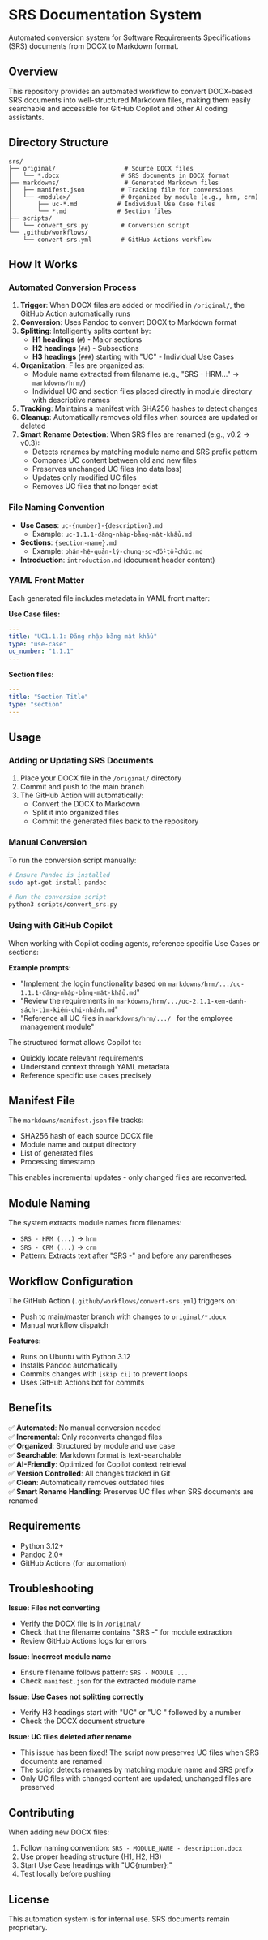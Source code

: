 # SRS Documentation System

Automated conversion system for Software Requirements Specifications (SRS) documents from DOCX to Markdown format.

## Overview

This repository provides an automated workflow to convert DOCX-based SRS documents into well-structured Markdown files, making them easily searchable and accessible for GitHub Copilot and other AI coding assistants.

## Directory Structure

```
srs/
├── original/                   # Source DOCX files
│   └── *.docx                 # SRS documents in DOCX format
├── markdowns/                  # Generated Markdown files
│   ├── manifest.json          # Tracking file for conversions
│   └── <module>/              # Organized by module (e.g., hrm, crm)
│       ├── uc-*.md           # Individual Use Case files
│       └── *.md              # Section files
├── scripts/
│   └── convert_srs.py         # Conversion script
└── .github/workflows/
    └── convert-srs.yml        # GitHub Actions workflow
```

## How It Works

### Automated Conversion Process

1. **Trigger**: When DOCX files are added or modified in `/original/`, the GitHub Action automatically runs
2. **Conversion**: Uses Pandoc to convert DOCX to Markdown format
3. **Splitting**: Intelligently splits content by:
   - **H1 headings** (`#`) - Major sections
   - **H2 headings** (`##`) - Subsections
   - **H3 headings** (`###`) starting with "UC" - Individual Use Cases
4. **Organization**: Files are organized as:
   - Module name extracted from filename (e.g., "SRS - HRM..." → `markdowns/hrm/`)
   - Individual UC and section files placed directly in module directory with descriptive names
5. **Tracking**: Maintains a manifest with SHA256 hashes to detect changes
6. **Cleanup**: Automatically removes old files when sources are updated or deleted
7. **Smart Rename Detection**: When SRS files are renamed (e.g., v0.2 → v0.3):
   - Detects renames by matching module name and SRS prefix pattern
   - Compares UC content between old and new files
   - Preserves unchanged UC files (no data loss)
   - Updates only modified UC files
   - Removes UC files that no longer exist

### File Naming Convention

- **Use Cases**: `uc-{number}-{description}.md`
  - Example: `uc-1.1.1-đăng-nhập-bằng-mật-khẩu.md`
- **Sections**: `{section-name}.md`
  - Example: `phân-hệ-quản-lý-chung-sơ-đồ-tổ-chức.md`
- **Introduction**: `introduction.md` (document header content)

### YAML Front Matter

Each generated file includes metadata in YAML front matter:

**Use Case files:**
```yaml
---
title: "UC1.1.1: Đăng nhập bằng mật khẩu"
type: "use-case"
uc_number: "1.1.1"
---
```

**Section files:**
```yaml
---
title: "Section Title"
type: "section"
---
```

## Usage

### Adding or Updating SRS Documents

1. Place your DOCX file in the `/original/` directory
2. Commit and push to the main branch
3. The GitHub Action will automatically:
   - Convert the DOCX to Markdown
   - Split it into organized files
   - Commit the generated files back to the repository

### Manual Conversion

To run the conversion script manually:

```bash
# Ensure Pandoc is installed
sudo apt-get install pandoc

# Run the conversion script
python3 scripts/convert_srs.py
```

### Using with GitHub Copilot

When working with Copilot coding agents, reference specific Use Cases or sections:

**Example prompts:**
- "Implement the login functionality based on `markdowns/hrm/.../uc-1.1.1-đăng-nhập-bằng-mật-khẩu.md`"
- "Review the requirements in `markdowns/hrm/.../uc-2.1.1-xem-danh-sách-tìm-kiếm-chi-nhánh.md`"
- "Reference all UC files in `markdowns/hrm/.../ ` for the employee management module"

The structured format allows Copilot to:
- Quickly locate relevant requirements
- Understand context through YAML metadata
- Reference specific use cases precisely

## Manifest File

The `markdowns/manifest.json` file tracks:
- SHA256 hash of each source DOCX file
- Module name and output directory
- List of generated files
- Processing timestamp

This enables incremental updates - only changed files are reconverted.

## Module Naming

The system extracts module names from filenames:
- `SRS - HRM (...)` → `hrm`
- `SRS - CRM (...)` → `crm`
- Pattern: Extracts text after "SRS -" and before any parentheses

## Workflow Configuration

The GitHub Action (`.github/workflows/convert-srs.yml`) triggers on:
- Push to main/master branch with changes to `original/*.docx`
- Manual workflow dispatch

**Features:**
- Runs on Ubuntu with Python 3.12
- Installs Pandoc automatically
- Commits changes with `[skip ci]` to prevent loops
- Uses GitHub Actions bot for commits

## Benefits

✅ **Automated**: No manual conversion needed  
✅ **Incremental**: Only reconverts changed files  
✅ **Organized**: Structured by module and use case  
✅ **Searchable**: Markdown format is text-searchable  
✅ **AI-Friendly**: Optimized for Copilot context retrieval  
✅ **Version Controlled**: All changes tracked in Git  
✅ **Clean**: Automatically removes outdated files  
✅ **Smart Rename Handling**: Preserves UC files when SRS documents are renamed  

## Requirements

- Python 3.12+
- Pandoc 2.0+
- GitHub Actions (for automation)

## Troubleshooting

**Issue: Files not converting**
- Verify the DOCX file is in `/original/`
- Check that the filename contains "SRS -" for module extraction
- Review GitHub Actions logs for errors

**Issue: Incorrect module name**
- Ensure filename follows pattern: `SRS - MODULE ...`
- Check `manifest.json` for the extracted module name

**Issue: Use Cases not splitting correctly**
- Verify H3 headings start with "UC" or "UC " followed by a number
- Check the DOCX document structure

**Issue: UC files deleted after rename**
- This issue has been fixed! The script now preserves UC files when SRS documents are renamed
- The script detects renames by matching module name and SRS prefix
- Only UC files with changed content are updated; unchanged files are preserved

## Contributing

When adding new DOCX files:
1. Follow naming convention: `SRS - MODULE_NAME - description.docx`
2. Use proper heading structure (H1, H2, H3)
3. Start Use Case headings with "UC{number}:"
4. Test locally before pushing

## License

This automation system is for internal use. SRS documents remain proprietary.
